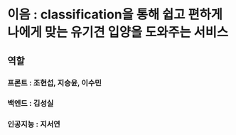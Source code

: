 # 이음 : classification을 통해 쉽고 편하게 나에게 맞는 유기견 입양을 도와주는 서비스 
## 역할 
### 프론트 : 조현섭, 지승윤, 이수민
### 백엔드 : 김성실
### 인공지능 : 지서연